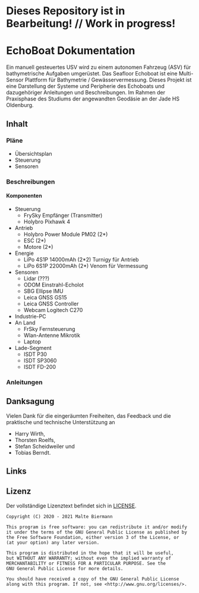 Dieses Repository ist in Bearbeitung! // Work in progress!
===
# EchoBoat Dokumentation
Ein manuell gesteuertes USV wird zu einem autonomen Fahrzeug (ASV) für bathymetrische Aufgaben umgerüstet. Das Seafloor Echoboat ist eine Multi-Sensor Plattform für Bathymetrie / Gewässervermessung. Dieses Projekt ist eine Darstellung der Systeme und Peripherie des Echoboats und dazugehöriger Anleitungen und Beschreibungen.  Im Rahmen der Praxisphase des Studiums der angewandten Geodäsie an der Jade HS Oldenburg.

## Inhalt
### Pläne
- Übersichtsplan
- Steuerung
- Sensoren
### Beschreibungen
#### Komponenten
- Steuerung
    - FrySky Empfänger (Transmitter)
    - Holybro Pixhawk 4
- Antrieb
    - Holybro Power Module PM02 (2*)
    - ESC (2*)
    - Motore (2*)
- Energie
    - LiPo 4S1P 14000mAh (2*2) Turnigy für Antrieb
    - LiPo 6S1P 22000mAh (2*) Venom für Vermessung
- Sensoren
    - Lidar (???)
    - ODOM Einstrahl-Echolot
    - SBG Ellipse IMU
    - Leica GNSS GS15
    - Leica GNSS Controller
    - Webcam Logitech C270
- Industrie-PC
- An Land
    - FrSky Fernsteuerung
    - Wlan-Antenne Mikrotik
    - Laptop
- Lade-Segment
    - ISDT P30
    - ISDT SP3060
    - ISDT FD-200

### Anleitungen
## Danksagung
Vielen Dank für die eingeräumten Freiheiten, das Feedback und die praktische und technische Unterstützung an 
- Harry Wirth,
- Thorsten Roelfs, 
- Stefan Scheidweiler und 
- Tobias Berndt. 

## Links
## Lizenz
Der vollständige Lizenztext befindet sich in [LICENSE][1].
```
Copyright (C) 2020 - 2021 Malte Biermann

This program is free software: you can redistribute it and/or modify
it under the terms of the GNU General Public License as published by
the Free Software Foundation, either version 3 of the License, or
(at your option) any later version.

This program is distributed in the hope that it will be useful,
but WITHOUT ANY WARRANTY; without even the implied warranty of
MERCHANTABILITY or FITNESS FOR A PARTICULAR PURPOSE. See the
GNU General Public License for more details.

You should have received a copy of the GNU General Public License
along with this program. If not, see <http://www.gnu.org/licenses/>.
```
[1]: https://github.com/MalteBiermann/EchoBoat/LICENSE